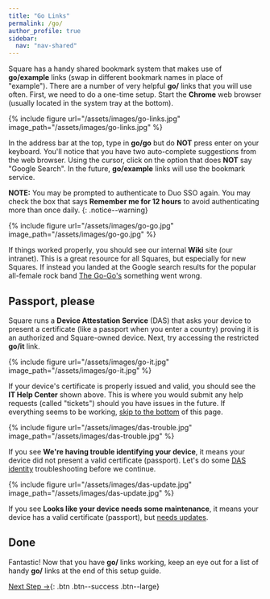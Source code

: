 ```yaml
---
title: "Go Links"
permalink: /go/
author_profile: true
sidebar:
  nav: "nav-shared"
---
```


Square has a handy shared bookmark system that makes use of __go/example__ links (swap in different bookmark names in place of "example"). There are a number of very helpful __go/__ links that you will use often. First, we need to do a one-time setup. Start the __Chrome__ web browser (usually located in the system tray at the bottom). 

{% include figure url="/assets/images/go-links.jpg" image_path="/assets/images/go-links.jpg" %}

In the address bar at the top, type in __go/go__ but do __NOT__ press enter on your keyboard. You'll notice that you have two auto-complete suggestions from the web browser. Using the cursor, click on the option that does __NOT__ say "Google Search". In the future, __go/example__ links will use the bookmark service.

__NOTE:__ You may be prompted to authenticate to Duo SSO again. You may check the box that says __Remember me for 12 hours__ to avoid authenticating more than once daily.
{: .notice--warning}

{% include figure url="/assets/images/go-go.jpg" image_path="/assets/images/go-go.jpg" %}

If things worked properly, you should see our internal __Wiki__ site (our intranet). This is a great resource for all Squares, but especially for new Squares. If instead you landed at the Google search results for the popular all-female rock band [The Go-Go's](https://en.wikipedia.org/wiki/The_Go-Go%27s) something went wrong. 

## Passport, please

Square runs a __Device Attestation Service__ (DAS) that asks your device to present a certificate (like a passport when you enter a country) proving it is an authorized and Square-owned device. Next, try accessing the restricted __go/it__ link. 

{% include figure url="/assets/images/go-it.jpg" image_path="/assets/images/go-it.jpg" %}

If your device's certificate is properly issued and valid, you should see the __IT Help Center__ shown above. This is where you would submit any help requests (called "tickets") should you have issues in the future. If everything seems to be working, [skip to the bottom](#done) of this page.

{% include figure url="/assets/images/das-trouble.jpg" image_path="/assets/images/das-trouble.jpg" %}

If you see __We're having trouble identifying your device__, it means your device did not present a valid certificate (passport). Let's do some [DAS identity](/das-trouble/) troubleshooting before we continue.

{% include figure url="/assets/images/das-update.jpg" image_path="/assets/images/das-update.jpg" %}

If you see __Looks like your device needs some maintenance__, it means your device has a valid certificate (passport), but [needs updates](/das-update/).



<a name="done"></a>
## Done
Fantastic! Now that you have __go/__ links working, keep an eye out for a list of handy __go/__ links at the end of this setup guide.

[Next Step &rarr;](/slack){: .btn .btn--success .btn--large}
